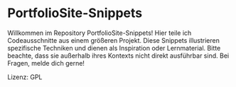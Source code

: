 # PortfolioSite-Snippets
Willkommen im Repository PortfolioSite-Snippets! Hier teile ich Codeausschnitte aus einem größeren Projekt. Diese Snippets illustrieren spezifische Techniken und dienen als Inspiration oder Lernmaterial. Bitte beachte, dass sie außerhalb ihres Kontexts nicht direkt ausführbar sind. Bei Fragen, melde dich gerne!  

Lizenz: GPL
